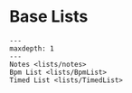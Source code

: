 # Base Lists

```{toctree}
---
maxdepth: 1
---
Notes <lists/notes>
Bpm List <lists/BpmList>
Timed List <lists/TimedList>
```